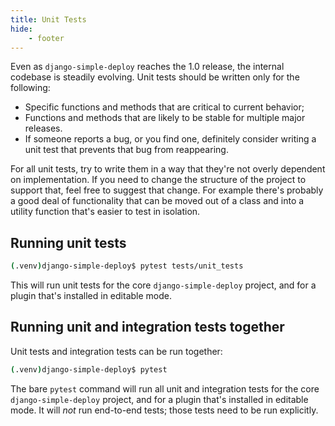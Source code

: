 ```yaml
---
title: Unit Tests
hide:
    - footer
---
```


Even as `django-simple-deploy` reaches the 1.0 release, the internal codebase is steadily evolving. Unit tests should be written only for the following:

- Specific functions and methods that are critical to current behavior;
- Functions and methods that are likely to be stable for multiple major releases.
- If someone reports a bug, or you find one, definitely consider writing a unit test that prevents that bug from reappearing.

For all unit tests, try to write them in a way that they're not overly dependent on implementation. If you need to change the structure of the project to support that, feel free to suggest that change. For example there's probably a good deal of functionality that can be moved out of a class and into a utility function that's easier to test in isolation.

Running unit tests
---

```sh
(.venv)django-simple-deploy$ pytest tests/unit_tests
```

This will run unit tests for the core `django-simple-deploy` project, and for a plugin that's installed in editable mode.

Running unit and integration tests together
---

Unit tests and integration tests can be run together:

```sh
(.venv)django-simple-deploy$ pytest
```

The bare `pytest` command will run all unit and integration tests for the core `django-simple-deploy` project, and for a plugin that's installed in editable mode. It will *not* run end-to-end tests; those tests need to be run explicitly.